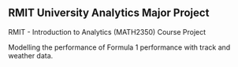 ## RMIT University Analytics Major Project

RMIT - Introduction to Analytics (MATH2350) Course Project

Modelling the performance of Formula 1 performance with track and weather data.
